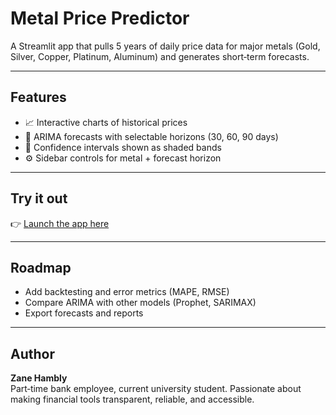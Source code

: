# Metal Price Predictor

A Streamlit app that pulls 5 years of daily price data for major metals (Gold, Silver, Copper, Platinum, Aluminum) and generates short‑term forecasts.

---

##  Features
- 📈 Interactive charts of historical prices  
- 🔮 ARIMA forecasts with selectable horizons (30, 60, 90 days)  
- 🎨 Confidence intervals shown as shaded bands  
- ⚙️ Sidebar controls for metal + forecast horizon  

---

##  Try it out
👉 [Launch the app here](https://your-deployment-link.com)  


---

##  Roadmap
- Add backtesting and error metrics (MAPE, RMSE)  
- Compare ARIMA with other models (Prophet, SARIMAX)  
- Export forecasts and reports  

---

##  Author
**Zane Hambly**  
Part‑time bank employee, current university student. 
Passionate about making financial tools transparent, reliable, and accessible.

